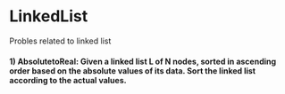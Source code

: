 # LinkedList
Probles related to linked list

#### 1) AbsolutetoReal: Given a linked list L of N nodes, sorted in ascending order based on the absolute values of its data. Sort the linked list according to the actual values.
